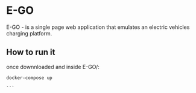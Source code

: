 # E-GO

E-GO - is a single page web application that emulates an electric vehicles charging platform. 


## How to run it 
once downnloaded and inside E-GO/:

````
docker-compose up

```
